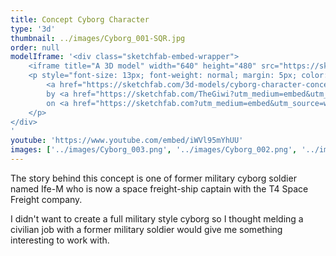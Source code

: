 ```yaml
---
title: Concept Cyborg Character
type: '3d'
thumbnail: ../images/Cyborg_001-SQR.jpg
order: null
modelIframe: '<div class="sketchfab-embed-wrapper">
    <iframe title="A 3D model" width="640" height="480" src="https://sketchfab.com/models/c59338b89a144d68913b9162de9304af/embed?autostart=1&amp;ui_controls=1&amp;ui_infos=1&amp;ui_inspector=1&amp;ui_stop=1&amp;ui_watermark=1&amp;ui_watermark_link=1" frameborder="0" allow="autoplay; fullscreen; vr" mozallowfullscreen="true" webkitallowfullscreen="true"></iframe>
    <p style="font-size: 13px; font-weight: normal; margin: 5px; color: #4A4A4A;">
        <a href="https://sketchfab.com/3d-models/cyborg-character-concept-c59338b89a144d68913b9162de9304af?utm_medium=embed&utm_source=website&utm_campaign=share-popup" target="_blank" style="font-weight: bold; color: #1CAAD9;">Cyborg Character Concept</a>
        by <a href="https://sketchfab.com/TheGiwi?utm_medium=embed&utm_source=website&utm_campaign=share-popup" target="_blank" style="font-weight: bold; color: #1CAAD9;">TheGiwi</a>
        on <a href="https://sketchfab.com?utm_medium=embed&utm_source=website&utm_campaign=share-popup" target="_blank" style="font-weight: bold; color: #1CAAD9;">Sketchfab</a>
    </p>
</div>
'
youtube: 'https://www.youtube.com/embed/iWVl95mYhUU'
images: ['../images/Cyborg_003.png', '../images/Cyborg_002.png', '../images/Cyborg_001.jpg']
---
```


The story behind this concept is one of former military cyborg
soldier named Ife-M who is now a space freight-ship captain
with the T4 Space Freight company.

I didn't want to create a full military style cyborg so
I thought melding a civilian job with a former military
soldier would give me something interesting to work with.
